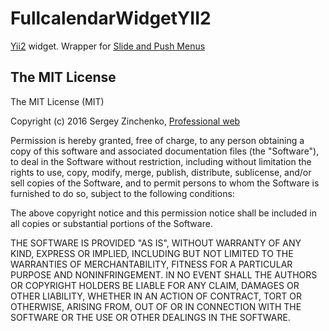 # FullcalendarWidgetYII2
[Yii2](http://www.yiiframework.com/) widget. Wrapper for [Slide and Push Menus](http://tympanus.net/codrops/2013/04/17/slide-and-push-menus/)



## The MIT License

The MIT License (MIT)

Copyright (c) 2016 Sergey Zinchenko, [Professional web](http://web-development.pw/)

Permission is hereby granted, free of charge, to any person obtaining a copy
of this software and associated documentation files (the "Software"), to deal
in the Software without restriction, including without limitation the rights
to use, copy, modify, merge, publish, distribute, sublicense, and/or sell
copies of the Software, and to permit persons to whom the Software is
furnished to do so, subject to the following conditions:

The above copyright notice and this permission notice shall be included in all
copies or substantial portions of the Software.

THE SOFTWARE IS PROVIDED "AS IS", WITHOUT WARRANTY OF ANY KIND, EXPRESS OR
IMPLIED, INCLUDING BUT NOT LIMITED TO THE WARRANTIES OF MERCHANTABILITY,
FITNESS FOR A PARTICULAR PURPOSE AND NONINFRINGEMENT. IN NO EVENT SHALL THE
AUTHORS OR COPYRIGHT HOLDERS BE LIABLE FOR ANY CLAIM, DAMAGES OR OTHER
LIABILITY, WHETHER IN AN ACTION OF CONTRACT, TORT OR OTHERWISE, ARISING FROM,
OUT OF OR IN CONNECTION WITH THE SOFTWARE OR THE USE OR OTHER DEALINGS IN THE
SOFTWARE.